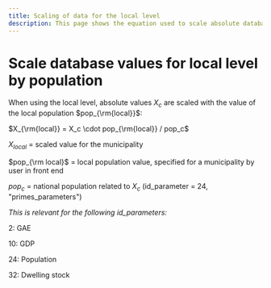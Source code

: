```yaml
---
title: Scaling of data for the local level
description: This page shows the equation used to scale absolute database values for the local level.
---
```


Scale database values for local level by population
===

When using the local level, absolute values $X_c$ are scaled with the value of the local 
population $pop_{\rm{local}}$:

$X_{\rm{local}} = X_c \cdot pop_{\rm{local}} / pop_c$

$X_{local}$ = scaled value for the municipality 

$pop_{\rm local}$ = local population value, specified for a municipality by user in front end

$pop_c$ = national population related to $X_c$ (id_parameter = 24, "primes_parameters")

*This is relevant for the following id_parameters:*

2: GAE

10: GDP

24: Population

32: Dwelling stock